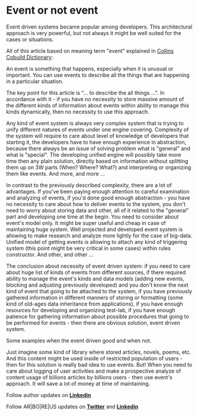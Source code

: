# Event or not event

Event driven systems became popular among developers. This architectural approach is very powerful, but not always it might be well suited for the cases or situations.

All of this article based on meaning term "event" explained in  [Collins Cobuild Dictionary](https://www.collinsdictionary.com/dictionary/english/event): 

An event is something that happens, especially when it is unusual or important. You can use events to describe all the things that are happening in a particular situation.

The key point for this article is "... to describe the all things ...". In accordance with it - if you have no necessity to store massive amount of the different kinds of information about events within ability to manage this kinds dynamically, then no necessity to use this approach.

Any kind of event system is always very complex system that is trying to unify different natures of events under one engine covering. Complexity of the system will require to care about level of knowledge of developers that starting it, the developers have to have enough experience in abstraction, because there always be an issue of solving problem what is "general" and what is "special". The developing unified engine will possibly take more time then any plain solution, directly based on information without splitting them up on 3W parts (When? Where? What?) and interpreting or organizing them like events. And more, and more ...

In contrast to the previously described complexity, there are a lot of advantages. If you've been paying enough attention to careful examination and analyzing of events, if you'd done good enough abstraction - you have no necessity to care about how to deliver events to the system, you don't need to worry about storing data and other, all of it related to the "general" part and developing one time at the begin. You need to consider about event's model only. It might be super useful and cheap in case of maintaining huge system. Well projected and developed event system is allowing to make research and analyze more lightly for the case of big-data. Unified model of getting events is allowing to attach any kind of triggering system (this point might be very critical in some cases) within rules constructor. And other, and other ...

The conclusion about necessity of event driven system: if you need to care about huge list of kinds of events from different sources, if there required ability to manage the event's kinds and data models (adding new events, blocking and adjusting previously developed) and you don't know the next kind of event that going to be attached to the system, if you have previously gathered information in different manners of storing or formatting (some kind of old-ages data inheritance from applications), if you have enough resources for developing and organizing test-lab, if you have enough patience for gathering information about possible procedures that going to be performed for events - then there are obvious solution, event driven system.

Some examples when the event driven good and when not.

Just imagine some kind of library where stored articles, novels, poems, etc. And this content might be used inside of restricted population of users - then for this solution is really bad idea to use events. But! When you need to care about logging of user activities and make a prospective analyze of content usage of billions articles by billions users - then use event's approach. It will save a lot of money at time of maintaining.

Follow author updates on [**Linkedin**](https://www.linkedin.com/in/alexandr-kirilov-3365b992/)

Follow AR|BO|RE|US updates on [**Twitter**](https://twitter.com/ArboreusSystems) and [**Linkedin**](www.linkedin.com/company/arboreus-systems/)